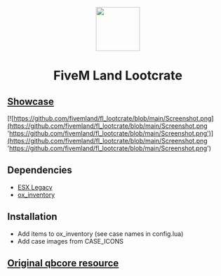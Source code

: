 <p align="center">
<img src="https://github.com/fivemland/fl_lootcrate/blob/main/html/img/logo.png" width="100" height="100">
</p>

<h1 align="center">
FiveM Land Lootcrate
</p>

## [Showcase](https://www.youtube.com/watch?v=cUmySg-GpAo 'Showcase')

[![https://github.com/fivemland/fl_lootcrate/blob/main/Screenshot.png](https://github.com/fivemland/fl_lootcrate/blob/main/Screenshot.png 'https://github.com/fivemland/fl_lootcrate/blob/main/Screenshot.png')](https://github.com/fivemland/fl_lootcrate/blob/main/Screenshot.png 'https://github.com/fivemland/fl_lootcrate/blob/main/Screenshot.png')

## Dependencies

- [ESX Legacy](https://github.com/esx-framework/esx-legacy 'ESX Legacy')
- [ox_inventory](https://github.com/overextended/ox_inventory 'ox_inventory')

## Installation

- Add items to ox_inventory (see case names in config.lua)
- Add case images from CASE_ICONS

## [Original qbcore resource](https://github.com/JoeSzymkowiczFiveM/qb-lootcrate 'Original qbcore resource')
